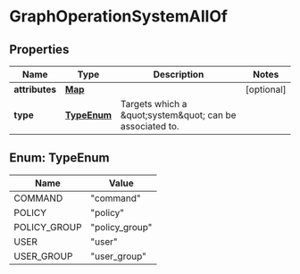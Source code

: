 

# GraphOperationSystemAllOf


## Properties

| Name | Type | Description | Notes |
|------------ | ------------- | ------------- | -------------|
|**attributes** | [**Map**](Map.md) |  |  [optional] |
|**type** | [**TypeEnum**](#TypeEnum) | Targets which a \&quot;system\&quot; can be associated to. |  |



## Enum: TypeEnum

| Name | Value |
|---- | -----|
| COMMAND | &quot;command&quot; |
| POLICY | &quot;policy&quot; |
| POLICY_GROUP | &quot;policy_group&quot; |
| USER | &quot;user&quot; |
| USER_GROUP | &quot;user_group&quot; |



